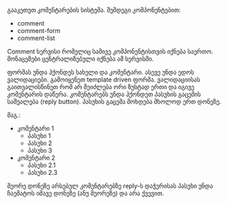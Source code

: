 გააკეთეთ კომენტარების სისტემა. შემდეგი კომპონენტებით:

- comment
- comment-form
- comment-list

Comment სერვისი რომელიც სამივე კომპონენტისთვის იქნება საერთო. მონაცემები ცენტრალიზებული იქნება ამ სერვისში.

ფორმას უნდა ჰქონდეს სახელი და კომენტარი. ასევე უნდა ედოს ვალიდაციები. გამოიყენეთ template driven ფორმა. ვალიდაციისას გაითვალისწინეთ რომ არ შეიძლება ორი ზუსტად ერთი და იგივე კომენტარის დაწერა. კომენტარებს უნდა ჰქონდეთ პასუხის გაცემის საშუალება (reply button). პასუხის გაცემა მოხდება მხოლოდ ერთ დონეზე.

მაგ.:

- კომენტარი 1
  - პასუხი 1
  - პასუხი 2
  - პასუხი 3
- კომენტარი 2
  - პასუხი 2.1
  - პასუხი 2.3

მეორე დონეზე არსებულ კომენტარებზე reply-ს დაჭერისას პასუხი უნდა ჩაემატოს იმავე დონეზე (ანუ მეორეზე) და არა ქვევით.
